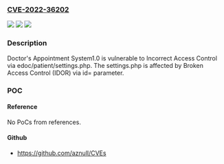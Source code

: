 ### [CVE-2022-36202](https://cve.mitre.org/cgi-bin/cvename.cgi?name=CVE-2022-36202)
![](https://img.shields.io/static/v1?label=Product&message=n%2Fa&color=blue)
![](https://img.shields.io/static/v1?label=Version&message=n%2Fa&color=blue)
![](https://img.shields.io/static/v1?label=Vulnerability&message=n%2Fa&color=brighgreen)

### Description

Doctor's Appointment System1.0 is vulnerable to Incorrect Access Control via edoc/patient/settings.php. The settings.php is affected by Broken Access Control (IDOR) via id= parameter.

### POC

#### Reference
No PoCs from references.

#### Github
- https://github.com/aznull/CVEs

